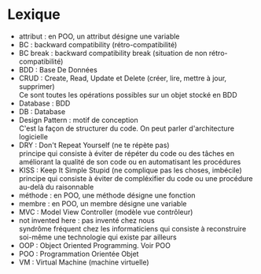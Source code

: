 # Lexique

- attribut : en POO, un attribut désigne une variable
- BC : backward compatibility (rétro-compatibilité)
- BC break : backward compatibility break (situation de non rétro-compatibilité)
- BDD : Base De Données
- CRUD : Create, Read, Update et Delete (créer, lire, mettre à jour, supprimer)  
  Ce sont toutes les opérations possibles sur un objet stocké en BDD  
- Database : BDD
- DB : Database
- Design Pattern : motif de conception  
  C'est la façon de structurer du code. On peut parler d'architecture logicielle  
- DRY : Don't Repeat Yourself (ne te répète pas)  
  principe qui consiste à éviter de répéter du code ou des tâches en améliorant la qualité de son code ou en automatisant les procédures  
- KISS : Keep It Simple Stupid (ne complique pas les choses, imbécile)  
  principe qui consiste à éviter de compléxifier du code ou une procédure au-delà du raisonnable
- méthode : en POO, une méthode désigne une fonction
- membre : en POO, un membre désigne une variable
- MVC : Model View Controller (modèle vue contrôleur)
- not invented here : pas inventé chez nous  
  syndrôme fréquent chez les informaticiens qui consiste à reconstruire soi-même une technologie qui existe par ailleurs  
- OOP : Object Oriented Programming. Voir POO
- POO : Programmation Orientée Objet
- VM : Virtual Machine (machine virtuelle)
